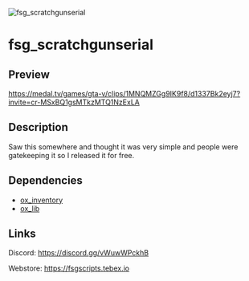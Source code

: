 ![fsg_scratchgunserial](https://github.com/fsgdev/fsg_scratchgunserial/assets/101289888/e1212a91-4a16-4c29-9d5d-43d7e4b4d63a)
# fsg_scratchgunserial

## Preview
https://medal.tv/games/gta-v/clips/1MNQMZGg9IK9f8/d1337Bk2eyj7?invite=cr-MSxBQ1gsMTkzMTQ1NzExLA

## Description
Saw this somewhere and thought it was very simple and people were gatekeeping it so I released it for free.

## Dependencies
- [ox_inventory](https://github.com/overextended/ox_inventory/releases/latest)
- [ox_lib](https://github.com/overextended/ox_lib/releases/latest)

## Links
Discord: https://discord.gg/vWuwWPckhB

Webstore: https://fsgscripts.tebex.io
